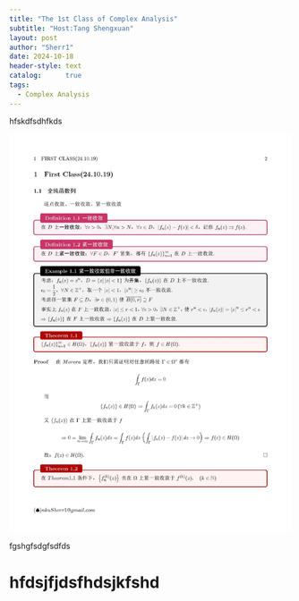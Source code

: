 ```yaml
---
title: "The 1st Class of Complex Analysis"
subtitle: "Host:Tang Shengxuan"
layout: post
author: "Sherr1"
date: 2024-10-18
header-style: text
catalog:      true
tags:
  - Complex Analysis
---
```


hfskdfsdhfkds

![img](img/in-post/math/ComplexAnalysis/ComplexAnalysis_02.jpg)

fgshgfsdgfsdfds
# hfdsjfjdsfhdsjkfshd
